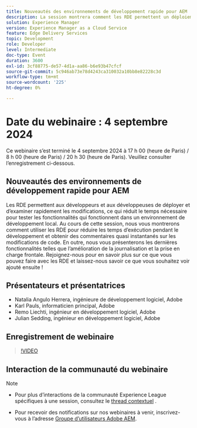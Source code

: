 ```yaml
---
title: Nouveautés des environnements de développement rapide pour AEM
description: La session montrera comment les RDE permettent un déploiement et une analyse rapides des modifications, ce qui réduit les délais de développement et fournit un retour d’informations quasi instantané. Il introduira également de nouvelles fonctionnalités telles que l’amélioration de la journalisation et la prise en charge frontale.
solution: Experience Manager
version: Experience Manager as a Cloud Service
feature: Edge Delivery Services
topic: Development
role: Developer
level: Intermediate
doc-type: Event
duration: 3600
exl-id: 3cf88775-de57-4d1a-aa86-b6e93b47cfcf
source-git-commit: 5c946ab73e78d4243ca310032a10bb8e82228c3d
workflow-type: tm+mt
source-wordcount: '225'
ht-degree: 0%

---
```


# Date du webinaire : 4 septembre 2024

Ce webinaire s’est terminé le 4 septembre 2024 à 17 h 00 (heure de Paris) / 8 h 00 (heure de Paris) / 20 h 30 (heure de Paris).
Veuillez consulter l’enregistrement ci-dessous.

## Nouveautés des environnements de développement rapide pour AEM

Les RDE permettent aux développeurs et aux développeuses de déployer et d’examiner rapidement les modifications, ce qui réduit le temps nécessaire pour tester les fonctionnalités qui fonctionnent dans un environnement de développement local. Au cours de cette session, nous vous montrerons comment utiliser les RDE pour réduire les temps d’exécution pendant le développement et obtenir des commentaires quasi instantanés sur les modifications de code. En outre, nous vous présenterons les dernières fonctionnalités telles que l’amélioration de la journalisation et la prise en charge frontale. Rejoignez-nous pour en savoir plus sur ce que vous pouvez faire avec les RDE et laissez-nous savoir ce que vous souhaitez voir ajouté ensuite !

## Présentateurs et présentatrices

* Natalia Angulo Herrera, ingénieure de développement logiciel, Adobe
* Karl Pauls, informaticien principal, Adobe
* Remo Liechti, ingénieur en développement logiciel, Adobe
* Julian Sedding, ingénieur en développement logiciel, Adobe

## Enregistrement de webinaire

>[!VIDEO](https://video.tv.adobe.com/v/3433337/)

## Interaction de la communauté du webinaire

>[!NOTE]
>
>* Pour plus d’interactions de la communauté Experience League spécifiques à une session, consultez le [thread contextuel](https://adobe.ly/3M8MFTE) .
>
>* Pour recevoir des notifications sur nos webinaires à venir, inscrivez-vous à l’adresse [Groupe d’utilisateurs Adobe AEM](https://aem-augs.adobe.com/).
